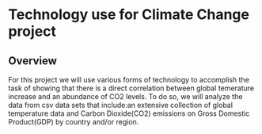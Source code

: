 # Technology use for Climate Change project

## Overview 
For this project we will use various forms of technology to accomplish the task of showing 
that there is a direct correlation between global temerature increase and an abundance of CO2 
levels. To do so, we will analyze the data from csv data sets that include:an extensive collection of global temperature data and Carbon Dioxide(CO2) emissions on Gross Domestic Product(GDP) by country and/or region. 

##
